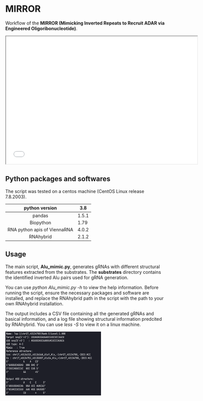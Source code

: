# MIRROR

Workflow of the **MIRROR (Mimicking Inverted Repeats to Recruit ADAR via Engineered Oligoribonucleotide)**.

<iframe src="./img/MIRROR.png" width="600" height="400"></iframe>

## Python packages and softwares

The script was tested on a centos machine (CentOS Linux release 7.8.2003).

|        python version        | 3.8   |
| :--------------------------: | ----- |
|            pandas            | 1.5.1 |
|          Biopython           | 1.79  |
| RNA python apis of ViennaRNA | 4.0.2 |
|          RNAhybrid           | 2.1.2 |

## Usage

The main script, **Alu_mimic.py**, generates gRNAs with different structural features extracted from the substrates. The **substrates** directory contains the identified inverted Alu pairs used for gRNA generation.

You can use *python Alu_mimic.py -h* to view the help information. Before running the script, ensure the necessary packages and software are installed, and replace the RNAhybrid path in the script with the path to your own RNAhybrid installation.

The output includes a CSV file containing all the generated gRNAs and basical information, and a log file showing structural information predcited by RNAhybrid. You can use *less -S* to view it on a linux machine.

<img src="./img/log.png" alt="workflow" width="300" height="200">

 


